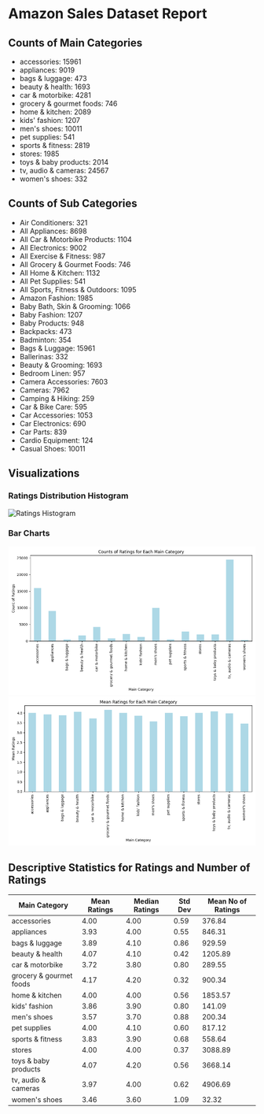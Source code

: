 # Amazon Sales Dataset Report

## Counts of Main Categories
- accessories: 15961
- appliances: 9019
- bags & luggage: 473
- beauty & health: 1693
- car & motorbike: 4281
- grocery & gourmet foods: 746
- home & kitchen: 2089
- kids' fashion: 1207
- men's shoes: 10011
- pet supplies: 541
- sports & fitness: 2819
- stores: 1985
- toys & baby products: 2014
- tv, audio & cameras: 24567
- women's shoes: 332

## Counts of Sub Categories
- Air Conditioners: 321
- All Appliances: 8698
- All Car & Motorbike Products: 1104
- All Electronics: 9002
- All Exercise & Fitness: 987
- All Grocery & Gourmet Foods: 746
- All Home & Kitchen: 1132
- All Pet Supplies: 541
- All Sports, Fitness & Outdoors: 1095
- Amazon Fashion: 1985
- Baby Bath, Skin & Grooming: 1066
- Baby Fashion: 1207
- Baby Products: 948
- Backpacks: 473
- Badminton: 354
- Bags & Luggage: 15961
- Ballerinas: 332
- Beauty & Grooming: 1693
- Bedroom Linen: 957
- Camera Accessories: 7603
- Cameras: 7962
- Camping & Hiking: 259
- Car & Bike Care: 595
- Car Accessories: 1053
- Car Electronics: 690
- Car Parts: 839
- Cardio Equipment: 124
- Casual Shoes: 10011

## Visualizations
### Ratings Distribution Histogram
![Ratings Histogram](images/images/appliances_ratings_histogram.png)
### Bar Charts
![Ratings Count](images/main_category_ratings_count_bar_chart.png)
![Mean Ratings](images/main_category_mean_ratings_bar_chart.png)

## Descriptive Statistics for Ratings and Number of Ratings
| Main Category | Mean Ratings | Median Ratings | Std Dev | Mean No of Ratings |
| ------------- | ------------ | -------------- | ------- | ------------------ |
| accessories | 4.00 | 4.00 | 0.59 | 376.84 |
| appliances | 3.93 | 4.00 | 0.55 | 846.31 |
| bags & luggage | 3.89 | 4.10 | 0.86 | 929.59 |
| beauty & health | 4.07 | 4.10 | 0.42 | 1205.89 |
| car & motorbike | 3.72 | 3.80 | 0.80 | 289.55 |
| grocery & gourmet foods | 4.17 | 4.20 | 0.32 | 900.34 |
| home & kitchen | 4.00 | 4.00 | 0.56 | 1853.57 |
| kids' fashion | 3.86 | 3.90 | 0.80 | 141.09 |
| men's shoes | 3.57 | 3.70 | 0.88 | 200.34 |
| pet supplies | 4.00 | 4.10 | 0.60 | 817.12 |
| sports & fitness | 3.83 | 3.90 | 0.68 | 558.64 |
| stores | 4.00 | 4.00 | 0.37 | 3088.89 |
| toys & baby products | 4.07 | 4.20 | 0.56 | 3668.14 |
| tv, audio & cameras | 3.97 | 4.00 | 0.62 | 4906.69 |
| women's shoes | 3.46 | 3.60 | 1.09 | 32.32 |

